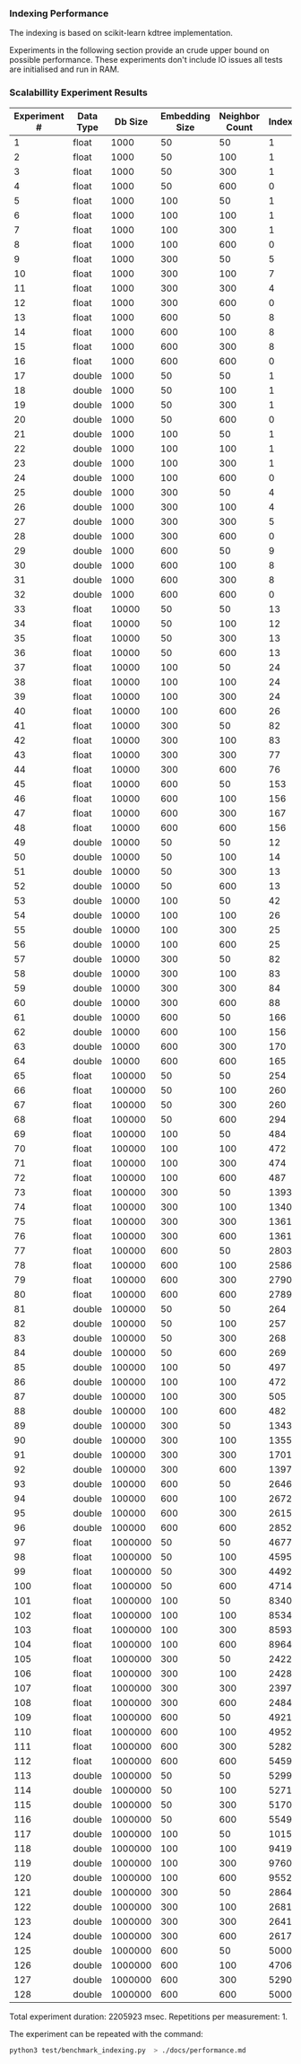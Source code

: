 ### Indexing Performance

The indexing is based on scikit-learn kdtree implementation.


Experiments in the following section provide an crude upper bound on possible performance.
These experiments don't include IO issues all tests are initialised and run in RAM.

### Scalabillity Experiment Results
| Experiment #    | Data Type       | Db Size         | Embedding Size  | Neighbor Count  | Indexing        | Queries    1    | Queries    4    | Queries    8    | Queries   16    | Queries   32    | Queries  128     |
|-----------------|-----------------|-----------------|-----------------|-----------------|-----------------|-----------------|-----------------|-----------------|-----------------|-----------------|------------------|
|               1 | float           |            1000 |              50 |              50 |               1 |             102 |             102 |             101 |             101 |             102 |             101  |
|               2 | float           |            1000 |              50 |             100 |               1 |             101 |             102 |             101 |             101 |             101 |             102  |
|               3 | float           |            1000 |              50 |             300 |               1 |             101 |             102 |             102 |             101 |             101 |             102  |
|               4 | float           |            1000 |              50 |             600 |               0 |             101 |             101 |             102 |             102 |             106 |             110  |
|               5 | float           |            1000 |             100 |              50 |               1 |             101 |             101 |             102 |             101 |             101 |             101  |
|               6 | float           |            1000 |             100 |             100 |               1 |             101 |             101 |             102 |             101 |             102 |             102  |
|               7 | float           |            1000 |             100 |             300 |               1 |             101 |             101 |             101 |             101 |             101 |             102  |
|               8 | float           |            1000 |             100 |             600 |               0 |             101 |             102 |             102 |             102 |             103 |             109  |
|               9 | float           |            1000 |             300 |              50 |               5 |             101 |             101 |             101 |             101 |             102 |             106  |
|              10 | float           |            1000 |             300 |             100 |               7 |             102 |             102 |             102 |             101 |             101 |             102  |
|              11 | float           |            1000 |             300 |             300 |               4 |             102 |             101 |             101 |             102 |             102 |             102  |
|              12 | float           |            1000 |             300 |             600 |               0 |             102 |             102 |             102 |             102 |             104 |             107  |
|              13 | float           |            1000 |             600 |              50 |               8 |             101 |             101 |             101 |             102 |             101 |             102  |
|              14 | float           |            1000 |             600 |             100 |               8 |             101 |             101 |             101 |             101 |             101 |             101  |
|              15 | float           |            1000 |             600 |             300 |               8 |             102 |             102 |             102 |             102 |             102 |             102  |
|              16 | float           |            1000 |             600 |             600 |               0 |             102 |             117 |             102 |             102 |             103 |             108  |
|              17 | double          |            1000 |              50 |              50 |               1 |             101 |             101 |             102 |             101 |             101 |             102  |
|              18 | double          |            1000 |              50 |             100 |               1 |             101 |             102 |             102 |             102 |             101 |             101  |
|              19 | double          |            1000 |              50 |             300 |               1 |             101 |             101 |             101 |             102 |             102 |             102  |
|              20 | double          |            1000 |              50 |             600 |               0 |             101 |             101 |             103 |             102 |             103 |             108  |
|              21 | double          |            1000 |             100 |              50 |               1 |             101 |             102 |             102 |             101 |             101 |             101  |
|              22 | double          |            1000 |             100 |             100 |               1 |             101 |             101 |             101 |             102 |             102 |             101  |
|              23 | double          |            1000 |             100 |             300 |               1 |             101 |             102 |             102 |             101 |             102 |             101  |
|              24 | double          |            1000 |             100 |             600 |               0 |             101 |             102 |             102 |             102 |             104 |             108  |
|              25 | double          |            1000 |             300 |              50 |               4 |             101 |             101 |             102 |             102 |             101 |             102  |
|              26 | double          |            1000 |             300 |             100 |               4 |             101 |             102 |             101 |             101 |             101 |             102  |
|              27 | double          |            1000 |             300 |             300 |               5 |             101 |             101 |             119 |             101 |             102 |             101  |
|              28 | double          |            1000 |             300 |             600 |               0 |             102 |             102 |             102 |             102 |             103 |             108  |
|              29 | double          |            1000 |             600 |              50 |               9 |             101 |             101 |             101 |             102 |             101 |             101  |
|              30 | double          |            1000 |             600 |             100 |               8 |             101 |             102 |             101 |             101 |             101 |             101  |
|              31 | double          |            1000 |             600 |             300 |               8 |             101 |             102 |             102 |             102 |             101 |             102  |
|              32 | double          |            1000 |             600 |             600 |               0 |             102 |             105 |             102 |             102 |             103 |             107  |
|              33 | float           |           10000 |              50 |              50 |              13 |             101 |             101 |             101 |             102 |             101 |             102  |
|              34 | float           |           10000 |              50 |             100 |              12 |             101 |             102 |             101 |             101 |             101 |             102  |
|              35 | float           |           10000 |              50 |             300 |              13 |             102 |             101 |             102 |             101 |             102 |             102  |
|              36 | float           |           10000 |              50 |             600 |              13 |             101 |             101 |             102 |             102 |             102 |             104  |
|              37 | float           |           10000 |             100 |              50 |              24 |             101 |             101 |             102 |             101 |             101 |             102  |
|              38 | float           |           10000 |             100 |             100 |              24 |             102 |             101 |             101 |             102 |             102 |             101  |
|              39 | float           |           10000 |             100 |             300 |              24 |             101 |             102 |             101 |             102 |             102 |             101  |
|              40 | float           |           10000 |             100 |             600 |              26 |             101 |             101 |             102 |             101 |             102 |             102  |
|              41 | float           |           10000 |             300 |              50 |              82 |             101 |             102 |             102 |             102 |             102 |             202  |
|              42 | float           |           10000 |             300 |             100 |              83 |             101 |             102 |             102 |             102 |             101 |             202  |
|              43 | float           |           10000 |             300 |             300 |              77 |             101 |             102 |             102 |             101 |             102 |             202  |
|              44 | float           |           10000 |             300 |             600 |              76 |             101 |             102 |             101 |             102 |             101 |             203  |
|              45 | float           |           10000 |             600 |              50 |             153 |             101 |             101 |             102 |             102 |             102 |             402  |
|              46 | float           |           10000 |             600 |             100 |             156 |             101 |             102 |             102 |             101 |             201 |             511  |
|              47 | float           |           10000 |             600 |             300 |             167 |             101 |             101 |             101 |             102 |             102 |             402  |
|              48 | float           |           10000 |             600 |             600 |             156 |             102 |             101 |             102 |             101 |             102 |             403  |
|              49 | double          |           10000 |              50 |              50 |              12 |             102 |             102 |             105 |             106 |             101 |             102  |
|              50 | double          |           10000 |              50 |             100 |              14 |             101 |             106 |             102 |             102 |             101 |             102  |
|              51 | double          |           10000 |              50 |             300 |              13 |             101 |             101 |             102 |             102 |             101 |             102  |
|              52 | double          |           10000 |              50 |             600 |              13 |             101 |             101 |             102 |             102 |             104 |             101  |
|              53 | double          |           10000 |             100 |              50 |              42 |             102 |             102 |             101 |             101 |             101 |             101  |
|              54 | double          |           10000 |             100 |             100 |              26 |             101 |             102 |             101 |             102 |             102 |             101  |
|              55 | double          |           10000 |             100 |             300 |              25 |             101 |             101 |             101 |             101 |             101 |             101  |
|              56 | double          |           10000 |             100 |             600 |              25 |             102 |             102 |             102 |             102 |             102 |             102  |
|              57 | double          |           10000 |             300 |              50 |              82 |             101 |             101 |             102 |             102 |             102 |             202  |
|              58 | double          |           10000 |             300 |             100 |              83 |             101 |             101 |             101 |             101 |             102 |             202  |
|              59 | double          |           10000 |             300 |             300 |              84 |             101 |             101 |             102 |             102 |             101 |             202  |
|              60 | double          |           10000 |             300 |             600 |              88 |             102 |             102 |             102 |             101 |             101 |             202  |
|              61 | double          |           10000 |             600 |              50 |             166 |             101 |             101 |             101 |             102 |             102 |             402  |
|              62 | double          |           10000 |             600 |             100 |             156 |             101 |             102 |             102 |             101 |             102 |             403  |
|              63 | double          |           10000 |             600 |             300 |             170 |             102 |             102 |             101 |             101 |             202 |             402  |
|              64 | double          |           10000 |             600 |             600 |             165 |             101 |             102 |             102 |             101 |             102 |             402  |
|              65 | float           |          100000 |              50 |              50 |             254 |             101 |             101 |             101 |             101 |             202 |             502  |
|              66 | float           |          100000 |              50 |             100 |             260 |             101 |             101 |             102 |             101 |             202 |             502  |
|              67 | float           |          100000 |              50 |             300 |             260 |             101 |             102 |             101 |             101 |             202 |             502  |
|              68 | float           |          100000 |              50 |             600 |             294 |             101 |             102 |             101 |             101 |             202 |             503  |
|              69 | float           |          100000 |             100 |              50 |             484 |             113 |             101 |             101 |             102 |             202 |             803  |
|              70 | float           |          100000 |             100 |             100 |             472 |             101 |             101 |             102 |             101 |             202 |             803  |
|              71 | float           |          100000 |             100 |             300 |             474 |             101 |             101 |             101 |             202 |             202 |             803  |
|              72 | float           |          100000 |             100 |             600 |             487 |             101 |             102 |             102 |             101 |             202 |             804  |
|              73 | float           |          100000 |             300 |              50 |            1393 |             102 |             102 |             202 |             302 |             503 |            2005  |
|              74 | float           |          100000 |             300 |             100 |            1340 |             101 |             101 |             202 |             302 |             502 |            2005  |
|              75 | float           |          100000 |             300 |             300 |            1361 |             101 |             101 |             202 |             302 |             502 |            2006  |
|              76 | float           |          100000 |             300 |             600 |            1361 |             101 |             102 |             202 |             302 |             502 |            2108  |
|              77 | float           |          100000 |             600 |              50 |            2803 |             202 |             202 |             302 |             504 |             903 |            3509  |
|              78 | float           |          100000 |             600 |             100 |            2586 |             202 |             201 |             302 |             502 |             904 |            3813  |
|              79 | float           |          100000 |             600 |             300 |            2790 |             202 |             201 |             302 |             502 |            1004 |            3723  |
|              80 | float           |          100000 |             600 |             600 |            2789 |             202 |             202 |             302 |             502 |             904 |            3609  |
|              81 | double          |          100000 |              50 |              50 |             264 |             101 |             101 |             101 |             101 |             202 |             502  |
|              82 | double          |          100000 |              50 |             100 |             257 |             109 |             101 |             102 |             103 |             202 |             502  |
|              83 | double          |          100000 |              50 |             300 |             268 |             101 |             102 |             101 |             101 |             202 |             602  |
|              84 | double          |          100000 |              50 |             600 |             269 |             102 |             102 |             101 |             101 |             202 |             502  |
|              85 | double          |          100000 |             100 |              50 |             497 |             101 |             101 |             102 |             202 |             202 |             903  |
|              86 | double          |          100000 |             100 |             100 |             472 |             101 |             101 |             102 |             102 |             302 |             904  |
|              87 | double          |          100000 |             100 |             300 |             505 |             102 |             101 |             101 |             102 |             302 |             908  |
|              88 | double          |          100000 |             100 |             600 |             482 |             101 |             101 |             102 |             102 |             202 |             903  |
|              89 | double          |          100000 |             300 |              50 |            1343 |             101 |             101 |             202 |             302 |             603 |            2005  |
|              90 | double          |          100000 |             300 |             100 |            1355 |             101 |             101 |             207 |             302 |             502 |            2208  |
|              91 | double          |          100000 |             300 |             300 |            1701 |             102 |             102 |             202 |             302 |             502 |            2105  |
|              92 | double          |          100000 |             300 |             600 |            1397 |             101 |             102 |             201 |             302 |             503 |            2106  |
|              93 | double          |          100000 |             600 |              50 |            2646 |             202 |             202 |             302 |             502 |            1006 |            3737  |
|              94 | double          |          100000 |             600 |             100 |            2672 |             202 |             201 |             302 |             503 |            1108 |            3720  |
|              95 | double          |          100000 |             600 |             300 |            2615 |             202 |             201 |             302 |             503 |             910 |            3608  |
|              96 | double          |          100000 |             600 |             600 |            2852 |             202 |             202 |             302 |             502 |            1004 |            3618  |
|              97 | float           |         1000000 |              50 |              50 |            4677 |             202 |             302 |             502 |             903 |            1705 |            7051  |
|              98 | float           |         1000000 |              50 |             100 |            4595 |             202 |             302 |             502 |             903 |            1705 |            7266  |
|              99 | float           |         1000000 |              50 |             300 |            4492 |             202 |             302 |             502 |             903 |            1805 |            7128  |
|             100 | float           |         1000000 |              50 |             600 |            4714 |             201 |             302 |             503 |            1003 |            1805 |            7217  |
|             101 | float           |         1000000 |             100 |              50 |            8340 |             402 |             502 |             702 |            1404 |            3110 |           11473  |
|             102 | float           |         1000000 |             100 |             100 |            8534 |             402 |             502 |             703 |            1505 |            2807 |           11100  |
|             103 | float           |         1000000 |             100 |             300 |            8593 |             302 |             402 |             703 |            1404 |            2707 |           10941  |
|             104 | float           |         1000000 |             100 |             600 |            8964 |             302 |             502 |             703 |            1404 |            2806 |           10955  |
|             105 | float           |         1000000 |             300 |              50 |           24229 |             703 |            1003 |            1611 |            3108 |            6642 |           26152  |
|             106 | float           |         1000000 |             300 |             100 |           24288 |             803 |            1003 |            1604 |            3509 |            6637 |           26291  |
|             107 | float           |         1000000 |             300 |             300 |           23973 |             703 |            1003 |            1604 |            3726 |            7897 |           32173  |
|             108 | float           |         1000000 |             300 |             600 |           24848 |             803 |            1003 |            1706 |            3415 |            7222 |           27130  |
|             109 | float           |         1000000 |             600 |              50 |           49211 |            1604 |            2005 |            2915 |            6040 |           11569 |           48229  |
|             110 | float           |         1000000 |             600 |             100 |           49522 |            1705 |            1905 |            3118 |            6123 |           12232 |           50938  |
|             111 | float           |         1000000 |             600 |             300 |           52820 |            1605 |            2207 |            3419 |            6633 |           13861 |           57314  |
|             112 | float           |         1000000 |             600 |             600 |           54593 |            1604 |            2306 |            3409 |            7617 |           16344 |           56780  |
|             113 | double          |         1000000 |              50 |              50 |            5299 |             202 |             402 |             603 |            1225 |            2218 |            8224  |
|             114 | double          |         1000000 |              50 |             100 |            5271 |             202 |             302 |             606 |            1104 |            2006 |            8364  |
|             115 | double          |         1000000 |              50 |             300 |            5170 |             202 |             302 |             602 |            1109 |            2109 |            8739  |
|             116 | double          |         1000000 |              50 |             600 |            5549 |             202 |             402 |             602 |            1213 |            2426 |            9532  |
|             117 | double          |         1000000 |             100 |              50 |           10150 |             402 |             503 |             903 |            1805 |            3315 |           13687  |
|             118 | double          |         1000000 |             100 |             100 |            9419 |             302 |             502 |             903 |            1713 |            3434 |           12838  |
|             119 | double          |         1000000 |             100 |             300 |            9760 |             302 |             502 |             811 |            1708 |            3108 |           14000  |
|             120 | double          |         1000000 |             100 |             600 |            9552 |             402 |             502 |             803 |            1705 |            3532 |           13352  |
|             121 | double          |         1000000 |             300 |              50 |           28643 |            1204 |            1415 |            2446 |            4434 |            8656 |           31964  |
|             122 | double          |         1000000 |             300 |             100 |           26813 |             903 |            1103 |            1807 |            3590 |            7862 |           31683  |
|             123 | double          |         1000000 |             300 |             300 |           26410 |             803 |            1203 |            1906 |            4017 |            8358 |           30835  |
|             124 | double          |         1000000 |             300 |             600 |           26176 |             903 |            1103 |            2048 |            3712 |            6926 |           27473  |
|             125 | double          |         1000000 |             600 |              50 |           50008 |            1404 |            1804 |            2914 |            5813 |           11892 |           46801  |
|             126 | double          |         1000000 |             600 |             100 |           47067 |            1504 |            1804 |            2812 |            5614 |           11426 |           45609  |
|             127 | double          |         1000000 |             600 |             300 |           52905 |            1504 |            2006 |            3128 |            6623 |           12569 |           48958  |
|             128 | double          |         1000000 |             600 |             600 |           50002 |            1404 |            1804 |            3022 |            6437 |           12358 |           51410  |


Total experiment duration: 2205923 msec.
Repetitions per measurement: 1.

The experiment can be repeated with the command:

```bash
python3 test/benchmark_indexing.py  > ./docs/performance.md
``` 


